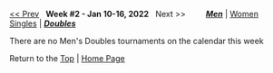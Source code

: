 <a name="top"></a>[<< Prev](men_doubles_2145.md) &nbsp; **Week #2 - Jan 10-16, 2022** &nbsp; Next >> &nbsp;&nbsp;&nbsp;&nbsp;&nbsp;&nbsp;&nbsp; [***Men***](./men_doubles_2202.md) &#124; [Women](./women_doubles_2202.md) &nbsp;&nbsp;&nbsp;&nbsp;&nbsp; [Singles](./men_singles_2202.md) &#124; [***Doubles***](./men_doubles_2202.md)

There are no Men's Doubles tournaments on the calendar this week

Return to the [Top](./men_doubles_2202.md) &#124; [Home Page](../../index.md)
